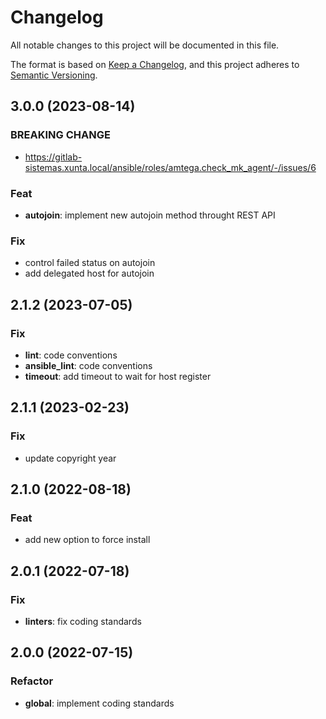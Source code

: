 # Changelog
All notable changes to this project will be documented in this file.

The format is based on [Keep a Changelog](https://keepachangelog.com/en/1.0.0/),
and this project adheres to [Semantic Versioning](https://semver.org/spec/v2.0.0.html).

## 3.0.0 (2023-08-14)

### BREAKING CHANGE

- https://gitlab-sistemas.xunta.local/ansible/roles/amtega.check_mk_agent/-/issues/6

### Feat

- **autojoin**: implement new autojoin method throught REST API

### Fix

- control failed status on autojoin
- add delegated host for autojoin

## 2.1.2 (2023-07-05)

### Fix

- **lint**: code conventions
- **ansible_lint**: code conventions
- **timeout**: add timeout to wait for host register

## 2.1.1 (2023-02-23)

### Fix

- update copyright year

## 2.1.0 (2022-08-18)

### Feat

- add new option to force install

## 2.0.1 (2022-07-18)

### Fix

- **linters**: fix coding standards

## 2.0.0 (2022-07-15)

### Refactor

- **global**: implement coding standards
